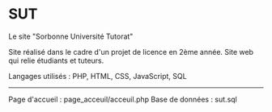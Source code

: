 # SUT
Le site "Sorbonne Université Tutorat"

Site réalisé dans le cadre d'un projet de licence en 2ème année. Site web qui relie étudiants et tuteurs. 

Langages utilisés : PHP, HTML, CSS, JavaScript, SQL

**************************************************************************************************************************************************************************
Page d'accueil : page_acceuil/acceuil.php
Base de données : sut.sql

